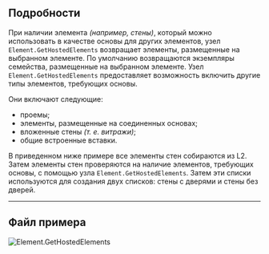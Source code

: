 ## Подробности
При наличии элемента _(например, стены)_, который можно использовать в качестве основы для других элементов, узел `Element.GetHostedElements` возвращает элементы, размещенные на выбранном элементе. По умолчанию возвращаются экземпляры семейства, размещенные на выбранном элементе. Узел `Element.GetHostedElements` предоставляет возможность включить другие типы элементов, требующих основы.

Они включают следующие:
- проемы;
- элементы, размещенные на соединенных основах;
- вложенные стены _(т. е. витражи)_;
- общие встроенные вставки.

В приведенном ниже примере все элементы стен собираются из L2. Затем элементы стен проверяются на наличие элементов, требующих основы, с помощью узла `Element.GetHostedElements`. Затем эти списки используются для создания двух списков: стены с дверями и стены без дверей.
___
## Файл примера

![Element.GetHostedElements](./Revit.Elements.Element.GetHostedElements_img.jpg)
